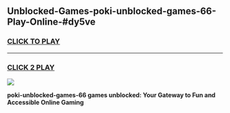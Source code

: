 
## Unblocked-Games-poki-unblocked-games-66-Play-Online-#dy5ve
<h3>
<a href="https://premium.freeplayer.one?title=poki-unblocked-games-66&ref=27F">CLICK TO PLAY</a></h3>
<hr>

<h3>
<a href="https://premium.freeplayer.one?title=poki-unblocked-games-66&ref=27F">CLICK 2 PLAY</a>
  
</h3>

<a href="https://premium.freeplayer.one?title=poki-unblocked-games-66&ref=27F"><img src="https://clearcache.store/games.png"></a>


**poki-unblocked-games-66 games unblocked: Your Gateway to Fun and Accessible Online Gaming**
